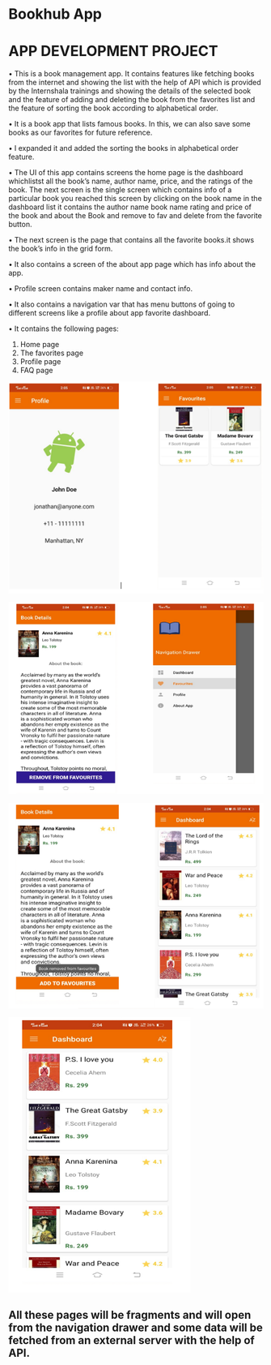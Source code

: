 # Bookhub App
# APP DEVELOPMENT PROJECT
•	This is a book management app. It contains features like fetching books from the internet and showing the list with the help of API which is provided by
  the Internshala trainings and showing the details of the selected book and the feature of adding and deleting the book from the 
  favorites list and the feature of sorting the book according to alphabetical order.

•	It is a book app that lists famous books. In this, we can also save some books as our favorites for future reference.

•	I expanded it and added the sorting the books in alphabetical order feature.


•	The UI of this app contains screens the home page is the dashboard whichlistst all the book’s name, author name, price, 
  and the ratings of the book. The next screen is the single screen which contains info of a particular book you reached this screen by clicking on 
  the book name in the dashboard list it contains the author name book name rating and price of the book and about the Book and remove to fav and delete from the favorite button.

•	The next screen is the page that contains all the favorite books.it shows the book’s info in the grid form.

•	It also contains a screen of the about app page which has info about the app.


•	Profile screen contains maker name and contact info.

•	It also contains a navigation var that has menu buttons of going to different screens like a profile about app favorite dashboard.

•	It contains the following pages:
 1. Home page 
 2. The favorites page
 3. Profile page 
 4. FAQ page 
 
 
![This is an image](images/book1.PNG)

![This is an image](images/book2.PNG)

![This is an image](images/book3.PNG)

![This is an image](images/book4.PNG)



## All these pages will be fragments and will open from the navigation drawer and some data will be fetched from an external server with the help of API.




